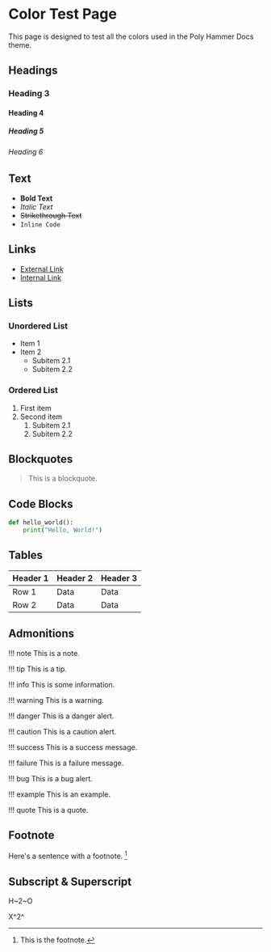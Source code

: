 # Color Test Page

This page is designed to test all the colors used in the Poly Hammer Docs theme.

## Headings

### Heading 3
#### Heading 4
##### Heading 5
###### Heading 6

## Text

- **Bold Text**
- *Italic Text*
- ~~Strikethrough Text~~
- `Inline Code`

## Links

- [External Link](https://www.mkdocs.org)
- [Internal Link](../index.md)

## Lists

### Unordered List
- Item 1
- Item 2
  - Subitem 2.1
  - Subitem 2.2

### Ordered List
1. First item
2. Second item
   1. Subitem 2.1
   2. Subitem 2.2

## Blockquotes

> This is a blockquote.

## Code Blocks

```python
def hello_world():
    print("Hello, World!")
```

## Tables

| Header 1 | Header 2 | Header 3 |
|----------|----------|----------|
| Row 1    | Data     | Data     |
| Row 2    | Data     | Data     |



## Admonitions
!!! note
    This is a note.

!!! tip
    This is a tip.

!!! info
    This is some information.

!!! warning
    This is a warning.

!!! danger
    This is a danger alert.

!!! caution
    This is a caution alert.

!!! success
    This is a success message.

!!! failure
    This is a failure message.

!!! bug
    This is a bug alert.

!!! example
    This is an example.

!!! quote
    This is a quote.


## Footnote

Here's a sentence with a footnote. [^1]

[^1]: This is the footnote.


## Subscript & Superscript

H~2~O

X^2^


